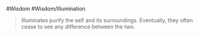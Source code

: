 #Wisdom #Wisdom/Illumination
> Illuminates purify the self and its surroundings. Eventually, they often cease to see any difference between the two.
